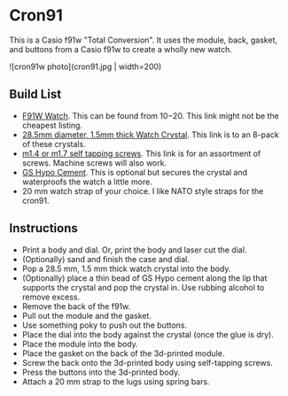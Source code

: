 # Cron91

This is a Casio f91w "Total Conversion". It uses the module, back, gasket, and buttons from a Casio f91w to create a wholly new watch. 

![cron91w photo](cron91.jpg | width=200)

## Build List

- [F91W Watch](https://amzn.to/3yCgZ22). This can be found from $10-$20. This link might not be the cheapest listing. 
- [28.5mm diameter, 1.5mm thick Watch Crystal](https://amzn.to/3JBo8WB). This link is to an 8-pack of these crystals.
- [m1.4 or m1.7 self tapping screws](https://amzn.to/3mO5Mce). This link is for an assortment of screws. Machine screws will also work.
- [GS Hypo Cement](https://amzn.to/3JBtjpH). This is optional but secures the crystal and waterproofs the watch a little more.
- 20 mm watch strap of your choice. I like NATO style straps for the cron91. 

## Instructions

- Print a body and dial. Or, print the body and laser cut the dial. 
- (Optionally) sand and finish the case and dial.
- Pop a 28.5 mm, 1.5 mm thick watch crystal into the body. 
- (Optionally) place a thin bead of GS Hypo cement along the lip that supports the crystal and pop the crystal in. Use rubbing alcohol to remove excess. 
- Remove the back of the f91w.
- Pull out the module and the gasket.
- Use something poky to push out the buttons. 
- Place the dial into the body against the crystal (once the glue is dry). 
- Place the module into the body.
- Place the gasket on the back of the 3d-printed module. 
- Screw the back onto the 3d-printed body using self-tapping screws.
- Press the buttons into the 3d-printed body. 
- Attach a 20 mm strap to the lugs using spring bars. 
